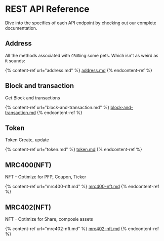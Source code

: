 # REST API Reference

Dive into the specifics of each API endpoint by checking out our complete documentation.

## Address

All the methods associated with `CRUD`ing some pets. Which isn't as weird as it sounds:

{% content-ref url="address.md" %}
[address.md](address.md)
{% endcontent-ref %}

## Block and transaction

Get Block and transactions

{% content-ref url="block-and-transaction.md" %}
[block-and-transaction.md](block-and-transaction.md)
{% endcontent-ref %}

## Token

Token Create, update

{% content-ref url="token.md" %}
[token.md](token.md)
{% endcontent-ref %}

## MRC400(NFT)

NFT - Optimize for PFP, Coupon, Ticker

{% content-ref url="mrc400-nft.md" %}
[mrc400-nft.md](mrc400-nft.md)
{% endcontent-ref %}

## MRC402(NFT)

NFT - Optimize for Share, composie assets

{% content-ref url="mrc402-nft.md" %}
[mrc402-nft.md](mrc402-nft.md)
{% endcontent-ref %}
